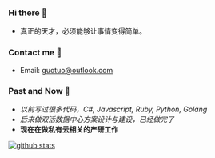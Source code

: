 ### Hi there 👋
- 真正的天才，必须能够让事情变得简单。

### Contact me 💬
- Email: guotuo@outlook.com

### Past and Now 🔭
- *以前写过很多代码，C#, Javascript, Ruby, Python, Golang*
- *后来做双活数据中心方案设计与建设，已经做完了*
- **现在在做私有云相关的产研工作**

[![github stats](https://github-readme-stats.vercel.app/api?username=sirius1024&show_icons=true)](https://github.com/sirius1024)

<!--
**sirius1024/sirius1024** is a ✨ _special_ ✨ repository because its `README.md` (this file) appears on your GitHub profile.

Here are some ideas to get you started:

- 🔭 I’m currently working on ...
- 🌱 I’m currently learning ...
- 👯 I’m looking to collaborate on ...
- 🤔 I’m looking for help with ...
- 💬 Ask me about ...
- 📫 How to reach me: ...
- 😄 Pronouns: ...
- ⚡ Fun fact: ...
-->
